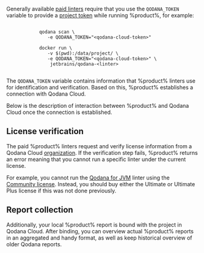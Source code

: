 [//]: # (title: Project tokens)

Generally available [paid linters](pricing.md) require that you use the 
`QODANA_TOKEN` variable to provide a [project token](cloud-projects.xml#cloud-manage-projects) while running %product%, 
for example: 

<tabs>
    <tab title="Qodana CLI" id="qodana-cli-tab">
        <code style="block" lang="shell" prompt="$">
            qodana scan \
               -e QODANA_TOKEN="&lt;qodana-cloud-token&gt;"
        </code>
    </tab>
    <tab title="Docker image" id="qodana-cli-tab">
        <code style="block" lang="shell" prompt="$">
            docker run \
               -v $(pwd):/data/project/ \
               -e QODANA_TOKEN="&lt;qodana-cloud-token&gt;" \
                jetbrains/qodana-&lt;linter&gt;        
        </code>
    </tab>
</tabs>

The `QODANA_TOKEN` variable contains information that %product% linters use for identification and verification.
Based on this, %product% establishes a connection with Qodana Cloud.

Below is the description of interaction between %product% and Qodana Cloud once the connection is established. 

## License verification

The paid %product% linters request and verify license information from a Qodana Cloud [organization](cloud-organizations.xml). 
If the verification step fails, %product% returns an error meaning that you cannot run a specific linter under the 
current license. 

For example, you cannot run the [Qodana for JVM](qodana-jvm.md) linter using the [Community license](pricing.md#).
Instead, you should buy either the Ultimate or Ultimate Plus license if this was not done previously.

## Report collection

Additionally, your local %product% report is bound with the project in Qodana Cloud. After binding, 
you can overview actual %product% reports in an aggregated and handy format, as well as keep historical overview of older 
Qodana reports.
